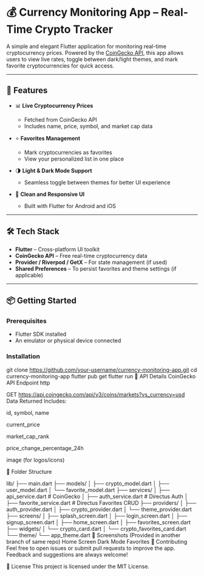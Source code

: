 # 💰 Currency Monitoring App – Real-Time Crypto Tracker

A simple and elegant Flutter application for monitoring real-time cryptocurrency prices. Powered by the [CoinGecko API](https://www.coingecko.com/), this app allows users to view live rates, toggle between dark/light themes, and mark favorite cryptocurrencies for quick access.

---

## 🚀 Features

- 📊 **Live Cryptocurrency Prices**
  - Fetched from CoinGecko API
  - Includes name, price, symbol, and market cap data

- ⭐ **Favorites Management**
  - Mark cryptocurrencies as favorites
  - View your personalized list in one place

- 🌗 **Light & Dark Mode Support**
  - Seamless toggle between themes for better UI experience

- 📱 **Clean and Responsive UI**
  - Built with Flutter for Android and iOS

---

## 🛠️ Tech Stack

- **Flutter** – Cross-platform UI toolkit
- **CoinGecko API** – Free real-time cryptocurrency data
- **Provider / Riverpod / GetX** – For state management (if used)
- **Shared Preferences** – To persist favorites and theme settings (if applicable)

---

## 📦 Getting Started

### Prerequisites

- Flutter SDK installed
- An emulator or physical device connected

### Installation


git clone https://github.com/your-username/currency-monitoring-app.git
cd currency-monitoring-app
flutter pub get
flutter run
🔗 API Details
CoinGecko API Endpoint
http

GET https://api.coingecko.com/api/v3/coins/markets?vs_currency=usd
Data Returned Includes:

id, symbol, name

current_price

market_cap_rank

price_change_percentage_24h

image (for logos/icons)

📁 Folder Structure

lib/
├── main.dart
├── models/
│   ├── crypto_model.dart
│   ├── user_model.dart
│   └── favorite_model.dart
├── services/
│   ├── api_service.dart         # CoinGecko
│   ├── auth_service.dart        # Directus Auth
│   ├── favorite_service.dart    # Directus Favorites CRUD
├── providers/
│   ├── auth_provider.dart
│   ├── crypto_provider.dart
│   └── theme_provider.dart
├── screens/
│   ├── splash_screen.dart
│   ├── login_screen.dart
│   ├── signup_screen.dart
│   ├── home_screen.dart
│   ├── favorites_screen.dart
├── widgets/
│   └── crypto_card.dart
│   └── crypto_favorites_card.dart
└── theme/
    └── app_theme.dart
📸 Screenshots (Provided in another branch of same repo)
Home Screen	Dark Mode	Favorites
🤝 Contributing
Feel free to open issues or submit pull requests to improve the app. Feedback and suggestions are always welcome!

📄 License
This project is licensed under the MIT License.
